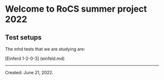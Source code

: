 # Welcome to RoCS summer project 2022
## Test setups

The mhd tests that we are studying are:

[Einferd 1-2-0-3] (einfeld.md)

___
Created: June 21, 2022.
